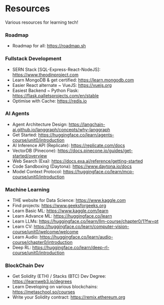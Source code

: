 # Resources
Various resources for learning tech!<br>

### Roadmap
- Roadmap for all: https://roadmap.sh

### Fullstack Development
- SERN Stack [SQL-Express-React-NodeJS]: https://www.theodinproject.com
- Learn MongoDB & get certified: https://learn.mongodb.com
- Easier React alternate ~ VueJS: https://vuejs.org
- Easiest Backend ~ Python Flask: https://flask.palletsprojects.com/en/stable
- Optimise with Cache: https://redis.io

### AI Agents
- Agent Architecture Design: https://langchain-ai.github.io/langgraph/concepts/why-langgraph
- Get Started: https://huggingface.co/learn/agents-course/unit0/introduction
- AI Inference API (Replicate): https://replicate.com/docs
- VectorDB (Pinecone): https://docs.pinecone.io/guides/get-started/overview
- Web Search (Exa): https://docs.exa.ai/reference/getting-started
- Code Sandboxing (Daytona): https://www.daytona.io/docs
- Model Context Protocol: https://huggingface.co/learn/mcp-course/unit0/introduction

### Machine Learning 
- THE website for Data Science: https://www.kaggle.com
- Find projects: https://www.geeksforgeeks.org
- Learn Basic ML: https://www.kaggle.com/learn
- Learn Advance ML: https://huggingface.co/learn
- Learn LLMs: https://huggingface.co/learn/llm-course/chapter0/1?fw=pt
- Learn CV: https://huggingface.co/learn/computer-vision-course/unit0/welcome/welcome
- Learn Audio: https://huggingface.co/learn/audio-course/chapter0/introduction
- Deep RL: https://huggingface.co/learn/deep-rl-course/unit0/introduction

### BlockChain Dev
- Get Solidity (ETH) / Stacks (BTC) Dev Degree: https://learnweb3.io/degrees
- Learn Developing on various blockchains: https://metaschool.so/courses
- Write your Solidity contract: https://remix.ethereum.org


